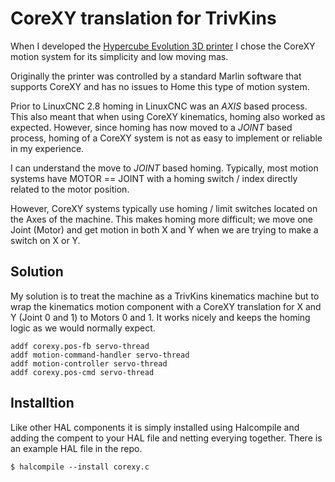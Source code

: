 # CoreXY translation for TrivKins

When I developed the [Hypercube Evolution 3D printer](https://www.thingiverse.com/thing:2254103) I chose the CoreXY motion system for its simplicity and low moving mas.

Originally the printer was controlled by a standard Marlin software that supports CoreXY and has no issues to Home this type of motion system.

Prior to LinuxCNC 2.8 homing in LinuxCNC was an *AXIS* based process. This also meant that when using CoreXY kinematics, homing also worked as expected. However, since homing has now moved to a *JOINT* based process, homing of a CoreXY system is not as easy to implement or reliable in my experience.

I can understand the move to *JOINT* based homing. Typically, most motion systems have MOTOR == JOINT with a homing switch / index directly related to the motor position.

However, CoreXY systems typically use homing / limit switches located on the Axes of the machine. This makes homing more difficult; we move one Joint (Motor) and get motion in both X and Y when we are trying to make a switch on X or Y.

## Solution

My solution is to treat the machine as a TrivKins kinematics machine but to wrap the kinematics motion component with a CoreXY translation for X and Y (Joint 0 and 1) to Motors 0 and 1. It works nicely and keeps the homing logic as we would normally expect.

```
addf corexy.pos-fb servo-thread
addf motion-command-handler servo-thread
addf motion-controller servo-thread
addf corexy.pos-cmd servo-thread
```

## Installtion

Like other HAL components it is simply installed using Halcompile and adding the compent to your HAL file and netting everying together. There is an example HAL file in the repo.

```
$ halcompile --install corexy.c
```

